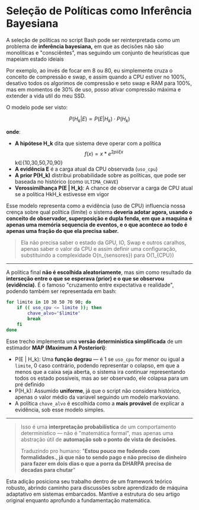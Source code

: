 # Seleção de Políticas como Inferência Bayesiana

A seleção de políticas no script Bash pode ser reinterpretada como um problema de **inferência bayesiana,** em que as decisões não são monoliticas e "consciêntes", mas seguindo um conjunto de heuristicas que mapeiam estado ideiais

Por exemplo, ao invés de focar em 8 ou 80, eu simplemente cruza o conceito de compressão e swap, e assim quando a CPU estiver no 100%, desativo todos os algorimos de compressão e seto swap e RAM para 100%, mas em momentos de 30% de uso, posso ativar compressão máxima e extender a vida util do meu SSD.

O modelo pode ser visto:

$$
P(H_k | E) \propto P(E | H_k) \cdot P(H_k)
$$

**onde**:

* **A hipótese H\_k** dita que sistema deve operar com a política $$f(x) = x * e^{2 pi i \xi x}$$ k∈{10,30,50,70,90}
* **A evidência E** é a carga atual da CPU observada (`uso_cpu`)
* **A prior P(H\_k)** distribui probabilidade sobre as políticas, que pode ser baseada no histórico (como `ULTIMA_CHAVE`)
* **Verossimilhança P(E | H\_k)**: A chance de observar a carga de CPU atual se a política HkH\_k estivesse em vigor

Esse modelo representa como a evidência (uso de CPU) influencia nossa crença sobre qual política (limite) o sistema **deveria adotar agora, usando o conceito de observador, superposição e dupla fenda, em que a maquina é apenas uma memória sequencia de eventos, e o que acontece ao todo é apenas uma fração do que ela precisa saber.**

> Ela não precisa saber o estado da GPU, IO, Swap e outros caralhos, apenas saber o valor da CPU e assim definir uma configuração, substituindo a complexidade O(n\_{sensores}) para O(1\_{CPU})&#x20;

***

A política final **não é escolhida aleatoriamente**, mas sim como resultado da **interseção entre o que se esperava (prior) e o que se observou (evidência)**. É o famoso "cruzamento entre expectativa e realidade", podendo também ser representada em bash:

```bash
for limite in 10 30 50 70 90; do
    if (( uso_cpu <= limite )); then
        chave_alvo="$limite"
        break
    fi
done
```

Esse trecho implementa uma **versão determinística simplificada** de um estimador **MAP (Maximum A Posteriori)**:

* P(E | H\_k): Uma **função degrau** — é  1 se `uso_cpu` for menor ou igual a `limite`, 0 caso contrário, podendo representar o colapso, em que a menos que a caixa seja aberta, o sistema ira continuar representando todos os estado possiveis, mas ao ser observado, ele colapsa para um pré definido
* P(H\_k): Assumido **uniforme**, já que o script não considera histórico, apenas o valor médio da variavel seguindo um modelo markoviano.
* A política `chave_alvo` é escolhida como a **mais provável** de explicar a evidência, sob esse modelo simples.

***

> Isso é uma **interpretação probabilística** de um comportamento determinístico — não é "matemática formal", mas apenas uma abstração útil de **automação sob o ponto de vista de decisões**.&#x20;
>
> Traduzindo pro humano: "**Estou pouco me fodendo com formalidades., já que não to sendo pago e não preciso de dinheiro para fazer em dois dias o que a porra da DHARPA precisa de decadas para chutar**"

Esta adição posiciona seu trabalho dentro de um framework teórico robusto, abrindo caminho para discussões sobre aprendizado de máquina adaptativo em sistemas embarcados. Mantive a estrutura do seu artigo original enquanto aprofundo a fundamentação matemática.
